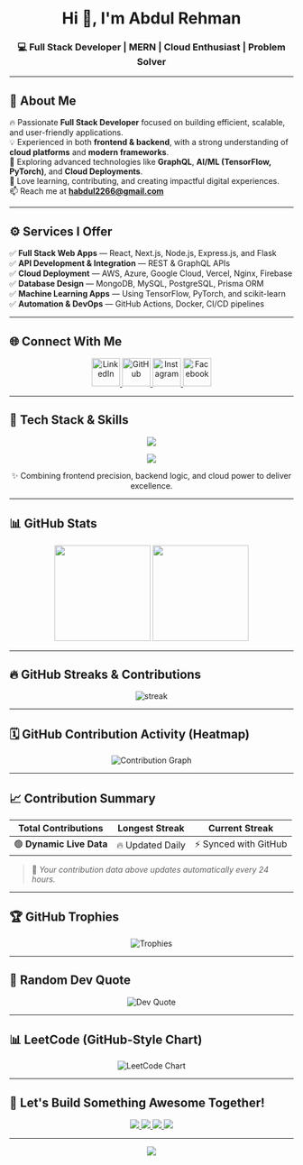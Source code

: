 <h1 align="center">Hi 👋, I'm Abdul Rehman</h1>
<h3 align="center">💻 Full Stack Developer | MERN | Cloud Enthusiast | Problem Solver</h3>

---

## 💫 About Me

🔥 Passionate **Full Stack Developer** focused on building efficient, scalable, and user-friendly applications.  
💡 Experienced in both **frontend & backend**, with a strong understanding of **cloud platforms** and **modern frameworks**.  
🚀 Exploring advanced technologies like **GraphQL**, **AI/ML (TensorFlow, PyTorch)**, and **Cloud Deployments**.  
🎯 Love learning, contributing, and creating impactful digital experiences.  
📫 Reach me at **[habdul2266@gmail.com](mailto:habdul2266@gmail.com)**  

---

## ⚙️ Services I Offer

✅ **Full Stack Web Apps** — React, Next.js, Node.js, Express.js, and Flask  
✅ **API Development & Integration** — REST & GraphQL APIs  
✅ **Cloud Deployment** — AWS, Azure, Google Cloud, Vercel, Nginx, Firebase  
✅ **Database Design** — MongoDB, MySQL, PostgreSQL, Prisma ORM  
✅ **Machine Learning Apps** — Using TensorFlow, PyTorch, and scikit-learn  
✅ **Automation & DevOps** — GitHub Actions, Docker, CI/CD pipelines  

---

## 🌐 Connect With Me

<p align="center">
  <a href="https://www.linkedin.com/in/abdul-rehman-961428265/" target="_blank">
    <img src="https://skillicons.dev/icons?i=linkedin" height="50" alt="LinkedIn" />
  </a>
  <a href="https://github.com/abdul0325" target="_blank">
    <img src="https://skillicons.dev/icons?i=github" height="50" alt="GitHub" />
  </a>
  <a href="https://www.instagram.com/abdu.r.rehman/" target="_blank">
    <img src="https://skillicons.dev/icons?i=instagram" height="50" alt="Instagram" />
  </a>
  <a href="https://web.facebook.com/profile.php?id=100071110743530&_rdc=1&_rdr" target="_blank">
    <img src="https://skillicons.dev/icons?i=facebook" height="50" alt="Facebook" />
  </a>
</p>

---

## 🧰 Tech Stack & Skills

<p align="center">
  <img src="https://skillicons.dev/icons?i=js,ts,python,powershell,graphql,html,css,react,nextjs,nodejs,express,nestjs,flask,socketio,tailwind,bootstrap,vite,npm,yarn,vercel,aws,azure,gcp,nginx,firebase,mongodb,mysql,postgres,prisma,git,github,docker,eslint,postman,githubactions" />
</p>

<p align="center">
  <img src="https://skillicons.dev/icons?i=matplotlib,numpy,pandas,pytorch,tensorflow,sklearn" />
</p>

<p align="center">✨ Combining frontend precision, backend logic, and cloud power to deliver excellence.</p>

---

## 📊 GitHub Stats

<div align="center">
  <img src="https://github-readme-stats.vercel.app/api?username=abdul0325&show_icons=true&theme=radical&hide_border=true&border_radius=15" height="170" />
  <img src="https://github-readme-stats.vercel.app/api/top-langs/?username=abdul0325&layout=compact&theme=radical&hide_border=true&border_radius=15" height="170" />
</div>

---

## 🔥 GitHub Streaks & Contributions

<p align="center">
  <img src="https://streak-stats.demolab.com?user=abdul0325&theme=radical&hide_border=true&border_radius=15" alt="streak" />
</p>

---

## 🗓️ GitHub Contribution Activity (Heatmap)

<p align="center">
  <img src="https://github-readme-activity-graph.vercel.app/graph?username=abdul0325&bg_color=0D1117&color=A33CFC&line=FC3EAA&point=FFFFFF&area=true&hide_border=true" alt="Contribution Graph"/>
</p>

---

## 📈 Contribution Summary

| Total Contributions | Longest Streak | Current Streak |
|----------------------|----------------|----------------|
| 🟢 **Dynamic Live Data** | 🔥 Updated Daily | ⚡ Synced with GitHub |

> 🧩 *Your contribution data above updates automatically every 24 hours.*

---

## 🏆 GitHub Trophies

<p align="center">
  <img src="https://github-profile-trophy.vercel.app/?username=abdul0325&theme=dracula&no-frame=true&row=1&column=7" alt="Trophies"/>
</p>

---

## 💬 Random Dev Quote

<p align="center">
  <img src="https://quotes-github-readme.vercel.app/api?type=horizontal&theme=radical" alt="Dev Quote"/>
</p>

---

## 📊 LeetCode (GitHub-Style Chart)

<p align="center">
  <img src="https://github-readme-activity-graph.vercel.app/graph?username=abdul0325&custom_title=LeetCode%20Problem%20Solving%20Journey&bg_color=0D1117&color=00FFFF&line=A33CFC&point=FFFFFF&area=true&hide_border=true" alt="LeetCode Chart"/>
</p>

---

## 🚀 Let's Build Something Awesome Together!

<p align="center">
  <a href="mailto:habdul2266@gmail.com">
    <img src="https://img.shields.io/badge/Email%20Me-EA4335?style=for-the-badge&logo=gmail&logoColor=white" />
  </a>
  <a href="https://www.linkedin.com/in/abdul-rehman-961428265/">
    <img src="https://img.shields.io/badge/LinkedIn-0072b1?style=for-the-badge&logo=linkedin&logoColor=white" />
  </a>
  <a href="https://github.com/abdul0325">
    <img src="https://img.shields.io/badge/GitHub-171515?style=for-the-badge&logo=github&logoColor=white" />
  </a>
  <a href="https://www.instagram.com/abdu.r.rehman/">
    <img src="https://img.shields.io/badge/Instagram-E4405F?style=for-the-badge&logo=instagram&logoColor=white" />
  </a>
</p>

---

<p align="center">
  <img src="https://readme-typing-svg.herokuapp.com?font=Poppins&size=25&duration=4000&color=A33CFC&center=true&vCenter=true&lines=Thanks+for+visiting+💜;Let's+connect+and+collaborate+🤝;Keep+Coding,+Keep+Building+🚀"/>
</p>
